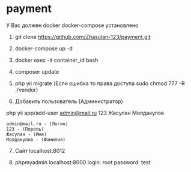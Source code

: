 # payment

У Вас должен docker docker-compose установлено

1) git clone https://github.com/Zhasulan-123/payment.git

2) docker-compose up -d

3) docker exec -it container_id bash

4) composer update

5) php yii migrate (Если ошибка то права доступа sudo chmod 777 -R ./vendor)

6) Добавить пользователь (Администратор)

php yii app/add-user admin@mail.ru 123 Жасулан Молдакулов
   
    admin@mail.ru - (Логин)
    123 - (Пороль)
    Жасулан - (Имя)
    Молдакулов - (Фамилия)
    
7) Сайт localhost:8012

8) phpmyadmin localhost:8000
    login: root
    password: test
